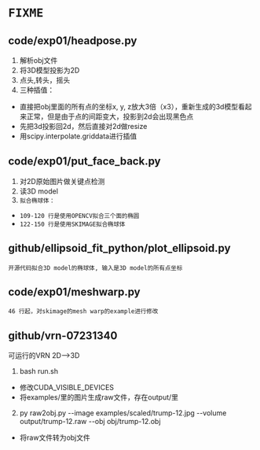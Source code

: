# `FIXME`    

## code/exp01/headpose.py
1. 解析obj文件
2. 将3D模型投影为2D
3. 点头,转头，摇头
4. 三种插值：
  - 直接把obj里面的所有点的坐标x, y, z放大3倍（x3），重新生成的3d模型看起来正常，但是由于点的间距变大，投影到2d会出现黑色点
  - 先把3d投影回2d，然后直接对2d做resize
  - 用scipy.interpolate.griddata进行插值

## code/exp01/put_face_back.py
1. 对2D原始图片做关键点检测
2. 读3D model
3. `拟合椭球体：`
  - `109-120 行是使用OPENCV拟合三个面的椭圆`
  - `122-150 行是使用SKIMAGE拟合椭球体`

## github/ellipsoid_fit_python/plot_ellipsoid.py
`开源代码拟合3D model的椭球体, 输入是3D model的所有点坐标`

## code/exp01/meshwarp.py
`46 行起，对skimage的mesh warp的example进行修改`

## github/vrn-07231340
可运行的VRN 2D-->3D  

1. bash run.sh
  - 修改CUDA_VISIBLE_DEVICES
  - 将examples/里的图片生成raw文件，存在output/里
2. py raw2obj.py --image examples/scaled/trump-12.jpg --volume output/trump-12.raw --obj obj/trump-12.obj
  - 将raw文件转为obj文件

